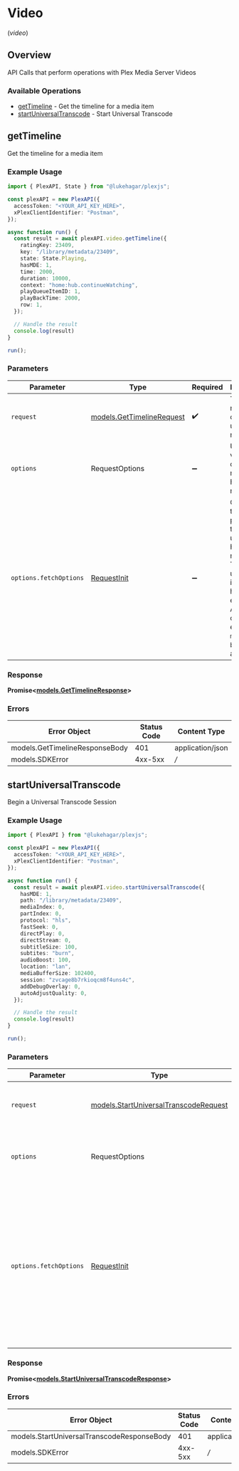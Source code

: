 # Video
(*video*)

## Overview

API Calls that perform operations with Plex Media Server Videos


### Available Operations

* [getTimeline](#gettimeline) - Get the timeline for a media item
* [startUniversalTranscode](#startuniversaltranscode) - Start Universal Transcode

## getTimeline

Get the timeline for a media item

### Example Usage

```typescript
import { PlexAPI, State } from "@lukehagar/plexjs";

const plexAPI = new PlexAPI({
  accessToken: "<YOUR_API_KEY_HERE>",
  xPlexClientIdentifier: "Postman",
});

async function run() {
  const result = await plexAPI.video.getTimeline({
    ratingKey: 23409,
    key: "/library/metadata/23409",
    state: State.Playing,
    hasMDE: 1,
    time: 2000,
    duration: 10000,
    context: "home:hub.continueWatching",
    playQueueItemID: 1,
    playBackTime: 2000,
    row: 1,
  });

  // Handle the result
  console.log(result)
}

run();
```

### Parameters

| Parameter                                                                                                                                                                      | Type                                                                                                                                                                           | Required                                                                                                                                                                       | Description                                                                                                                                                                    |
| ------------------------------------------------------------------------------------------------------------------------------------------------------------------------------ | ------------------------------------------------------------------------------------------------------------------------------------------------------------------------------ | ------------------------------------------------------------------------------------------------------------------------------------------------------------------------------ | ------------------------------------------------------------------------------------------------------------------------------------------------------------------------------ |
| `request`                                                                                                                                                                      | [models.GetTimelineRequest](../../models/gettimelinerequest.md)                                                                                                                | :heavy_check_mark:                                                                                                                                                             | The request object to use for the request.                                                                                                                                     |
| `options`                                                                                                                                                                      | RequestOptions                                                                                                                                                                 | :heavy_minus_sign:                                                                                                                                                             | Used to set various options for making HTTP requests.                                                                                                                          |
| `options.fetchOptions`                                                                                                                                                         | [RequestInit](https://developer.mozilla.org/en-US/docs/Web/API/Request/Request#options)                                                                                        | :heavy_minus_sign:                                                                                                                                                             | Options that are passed to the underlying HTTP request. This can be used to inject extra headers for examples. All `Request` options, except `method` and `body`, are allowed. |


### Response

**Promise\<[models.GetTimelineResponse](../../models/gettimelineresponse.md)\>**
### Errors

| Error Object                   | Status Code                    | Content Type                   |
| ------------------------------ | ------------------------------ | ------------------------------ |
| models.GetTimelineResponseBody | 401                            | application/json               |
| models.SDKError                | 4xx-5xx                        | */*                            |

## startUniversalTranscode

Begin a Universal Transcode Session

### Example Usage

```typescript
import { PlexAPI } from "@lukehagar/plexjs";

const plexAPI = new PlexAPI({
  accessToken: "<YOUR_API_KEY_HERE>",
  xPlexClientIdentifier: "Postman",
});

async function run() {
  const result = await plexAPI.video.startUniversalTranscode({
    hasMDE: 1,
    path: "/library/metadata/23409",
    mediaIndex: 0,
    partIndex: 0,
    protocol: "hls",
    fastSeek: 0,
    directPlay: 0,
    directStream: 0,
    subtitleSize: 100,
    subtites: "burn",
    audioBoost: 100,
    location: "lan",
    mediaBufferSize: 102400,
    session: "zvcage8b7rkioqcm8f4uns4c",
    addDebugOverlay: 0,
    autoAdjustQuality: 0,
  });

  // Handle the result
  console.log(result)
}

run();
```

### Parameters

| Parameter                                                                                                                                                                      | Type                                                                                                                                                                           | Required                                                                                                                                                                       | Description                                                                                                                                                                    |
| ------------------------------------------------------------------------------------------------------------------------------------------------------------------------------ | ------------------------------------------------------------------------------------------------------------------------------------------------------------------------------ | ------------------------------------------------------------------------------------------------------------------------------------------------------------------------------ | ------------------------------------------------------------------------------------------------------------------------------------------------------------------------------ |
| `request`                                                                                                                                                                      | [models.StartUniversalTranscodeRequest](../../models/startuniversaltranscoderequest.md)                                                                                        | :heavy_check_mark:                                                                                                                                                             | The request object to use for the request.                                                                                                                                     |
| `options`                                                                                                                                                                      | RequestOptions                                                                                                                                                                 | :heavy_minus_sign:                                                                                                                                                             | Used to set various options for making HTTP requests.                                                                                                                          |
| `options.fetchOptions`                                                                                                                                                         | [RequestInit](https://developer.mozilla.org/en-US/docs/Web/API/Request/Request#options)                                                                                        | :heavy_minus_sign:                                                                                                                                                             | Options that are passed to the underlying HTTP request. This can be used to inject extra headers for examples. All `Request` options, except `method` and `body`, are allowed. |


### Response

**Promise\<[models.StartUniversalTranscodeResponse](../../models/startuniversaltranscoderesponse.md)\>**
### Errors

| Error Object                               | Status Code                                | Content Type                               |
| ------------------------------------------ | ------------------------------------------ | ------------------------------------------ |
| models.StartUniversalTranscodeResponseBody | 401                                        | application/json                           |
| models.SDKError                            | 4xx-5xx                                    | */*                                        |
